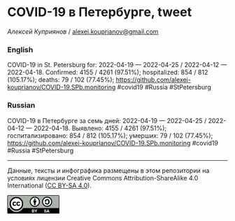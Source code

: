 COVID-19 в Петербурге, tweet
============================

*Алексей Куприянов* /
<a href="mailto:alexei.kouprianov@gmail.com" class="email">alexei.kouprianov@gmail.com</a>

### English

COVID-19 in St. Petersburg for: 2022-04-19 — 2022-04-25 / 2022-04-12 —
2022-04-18. Сonfirmed: 4155 / 4261 (97.51%); hospitalized: 854 / 812
(105.17%); deaths: 79 / 102 (77.45%);
<a href="https://github.com/alexei-kouprianov/COVID-19.SPb.monitoring" class="uri">https://github.com/alexei-kouprianov/COVID-19.SPb.monitoring</a>
\#covid19 \#Russia \#StPetersburg

### Russian

COVID-19 в Петербурге за семь дней: 2022-04-19 — 2022-04-25 / 2022-04-12
— 2022-04-18. Выявлено: 4155 / 4261 (97.51%); госпитализировано: 854 /
812 (105.17%); умерших: 79 / 102 (77.45%);
<a href="https://github.com/alexei-kouprianov/COVID-19.SPb.monitoring" class="uri">https://github.com/alexei-kouprianov/COVID-19.SPb.monitoring</a>
\#covid19 \#Russia \#StPetersburg

------------------------------------------------------------------------

Данные, тексты и инфографика размещены в этом репозитории на условиях
лицензии Creative Commons Attribution-ShareAlike 4.0 International ([CC
BY-SA 4.0](https://creativecommons.org/licenses/by-sa/4.0/)).

![](../misc/CC-BY-SA-icon.png "CC-BY-SA")
